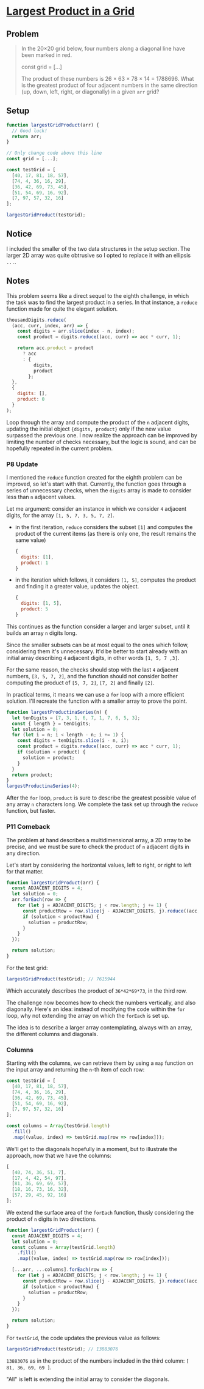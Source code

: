 # [Largest Product in a Grid](https://www.freecodecamp.org/learn/coding-interview-prep/project-euler/problem-11-largest-product-in-a-grid)

## Problem

> In the 20×20 grid below, four numbers along a diagonal line have been marked in red.
>
> const grid = [...]
>
> The product of these numbers is 26 × 63 × 78 × 14 = 1788696. What is the greatest product of four adjacent numbers in the same direction (up, down, left, right, or diagonally) in a given `arr` grid?

## Setup

```js
function largestGridProduct(arr) {
  // Good luck!
  return arr;
}

// Only change code above this line
const grid = [...];

const testGrid = [
  [40, 17, 81, 18, 57],
  [74, 4, 36, 16, 29],
  [36, 42, 69, 73, 45],
  [51, 54, 69, 16, 92],
  [7, 97, 57, 32, 16]
];

largestGridProduct(testGrid);
```

## Notice

I included the smaller of the two data structures in the setup section. The larger 2D array was quite obtrusive so I opted to replace it with an ellipsis `...`.

## Notes

This problem seems like a direct sequel to the eighth challenge, in which the task was to find the largest product in a series. In that instance, a `reduce` function made for quite the elegant solution.

```js
thousandDigits.reduce(
  (acc, curr, index, arr) => {
    const digits = arr.slice(index - n, index);
    const product = digits.reduce((acc, curr) => acc * curr, 1);

    return acc.product > product
      ? acc
      : {
          digits,
          product
        };
  },
  {
    digits: [],
    product: 0
  }
);
```

Loop through the array and compute the product of the `n` adjacent digits, updating the initial object `{digits, product}` only if the new value surpassed the previous one. I now realize the approach can be improved by limiting the number of checks necessary, but the logic is sound, and can be hopefully repeated in the current problem.

### P8 Update

I mentioned the `reduce` function created for the eighth problem can be improved, so let's start with that. Currently, the function goes through a series of unnecessary checks, when the `digits` array is made to consider less than `n` adjacent values.

Let me argument: consider an instance in which we consider `4` adjacent digits, for the array `[1, 5, 7, 3, 5, 7, 2]`.

- in the first iteration, `reduce` considers the subset `[1]` and computes the product of the current items (as there is only one, the result remains the same value)

  ```js
  {
    digits: [1],
    product: 1
  }
  ```

- in the iteration which follows, it considers `[1, 5]`, computes the product and finding it a greater value, updates the object.

  ```js
  {
    digits: [1, 5],
    product: 5
  }
  ```

This continues as the function consider a larger and larger subset, until it builds an array `n` digits long.

Since the smaller subsets can be at most equal to the ones which follow, considering them it's unnecessary. It'd be better to start already with an initial array describing `4` adjacent digits, in other words `[1, 5, 7 ,3]`.

For the same reason, the checks should stop with the last `4` adjacent numbers, `[3, 5, 7, 2]`, and the function should not consider bother computing the product of `[5, 7, 2]`, `[7, 2]` and finally `[2]`.

In practical terms, it means we can use a `for` loop with a more efficient solution. I'll recreate the function with a smaller array to prove the point.

```js
function largestProductinaSeries(n) {
  let tenDigits = [7, 3, 1, 6, 7, 1, 7, 6, 5, 3];
  const { length } = tenDigits;
  let solution = 0;
  for (let i = n; i < length - n; i += 1) {
    const digits = tenDigits.slice(i - n, i);
    const product = digits.reduce((acc, curr) => acc * curr, 1);
    if (solution < product) {
      solution = product;
    }
  }
  return product;
}
largestProductinaSeries(4);
```

After the `for` loop, `product` is sure to describe the greatest possible value of any array `n` characters long. We complete the task set up through the `reduce` function, but faster.

### P11 Comeback

The problem at hand describes a multidimensional array, a 2D array to be precise, and we must be sure to check the product of `n` adjacent digits in any direction.

Let's start by considering the horizontal values, left to right, or right to left for that matter.

```js
function largestGridProduct(arr) {
  const ADJACENT_DIGITS = 4;
  let solution = 0;
  arr.forEach(row => {
    for (let j = ADJACENT_DIGITS; j < row.length; j += 1) {
      const productRow = row.slice(j - ADJACENT_DIGITS, j).reduce((acc, curr) => acc * curr, 1);
      if (solution < productRow) {
        solution = productRow;
      }
    }
  });

  return solution;
}
```

For the test grid:

```js
largestGridProduct(testGrid); // 7615944
```

Which accurately describes the product of `36*42*69*73`, in the third row.

The challenge now becomes how to check the numbers vertically, and also diagonally. Here's an idea: instead of modifying the code within the `for` loop, why not extending the array on which the `forEach` is set up.

The idea is to describe a larger array contemplating, always with an array, the different columns and diagonals.

### Columns

Starting with the columns, we can retrieve them by using a `map` function on the input array and returning the `n`-th item of each row:

```js
const testGrid = [
  [40, 17, 81, 18, 57],
  [74, 4, 36, 16, 29],
  [36, 42, 69, 73, 45],
  [51, 54, 69, 16, 92],
  [7, 97, 57, 32, 16]
];

const columns = Array(testGrid.length)
  .fill()
  .map((value, index) => testGrid.map(row => row[index]));
```

We'll get to the diagonals hopefully in a moment, but to illustrate the approach, now that we have the columns:

```js
[
  [40, 74, 36, 51, 7],
  [17, 4, 42, 54, 97],
  [81, 36, 69, 69, 57],
  [18, 16, 73, 16, 32],
  [57, 29, 45, 92, 16]
];
```

We extend the surface area of the `forEach` function, thusly considering the product of `n` digits in two directions.

```js
function largestGridProduct(arr) {
  const ADJACENT_DIGITS = 4;
  let solution = 0;
  const columns = Array(testGrid.length)
    .fill()
    .map((value, index) => testGrid.map(row => row[index]));

  [...arr, ...columns].forEach(row => {
    for (let j = ADJACENT_DIGITS; j < row.length; j += 1) {
      const productRow = row.slice(j - ADJACENT_DIGITS, j).reduce((acc, curr) => acc * curr, 1);
      if (solution < productRow) {
        solution = productRow;
      }
    }
  });

  return solution;
}
```

For `testGrid`, the code updates the previous value as follows:

```js
largestGridProduct(testGrid); // 13883076
```

`13883076` as in the product of the numbers included in the third column: `[ 81, 36, 69, 69 ]`.

"All" is left is extending the initial array to consider the diagonals.
